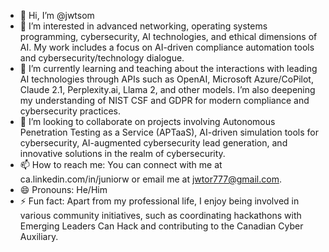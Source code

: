 - 👋 Hi, I’m @jwtsom
- 👀 I’m interested in advanced networking, operating systems programming, cybersecurity, AI technologies, and ethical dimensions of AI. My work includes a focus on AI-driven compliance automation tools and cybersecurity/technology dialogue.
- 🌱 I’m currently learning and teaching about the interactions with leading AI technologies through APIs such as OpenAI, Microsoft Azure/CoPilot, Claude 2.1, Perplexity.ai, Llama 2, and other models. I’m also deepening my understanding of NIST CSF and GDPR for modern compliance and cybersecurity practices.
- 💞️ I’m looking to collaborate on projects involving Autonomous Penetration Testing as a Service (APTaaS), AI-driven simulation tools for cybersecurity, AI-augmented cybersecurity lead generation, and innovative solutions in the realm of cybersecurity.
- 📫 How to reach me: You can connect with me at ca.linkedin.com/in/juniorw or email me at jwtor777@gmail.com.
- 😄 Pronouns: He/Him
- ⚡ Fun fact: Apart from my professional life, I enjoy being involved in various community initiatives, such as coordinating hackathons with Emerging Leaders Can Hack and contributing to the Canadian Cyber Auxiliary.

<!---
jwtsom/jwtsom is a ✨ special ✨ repository because its `README.md` (this file) appears on your GitHub profile.
You can click the Preview link to take a look at your changes.
--->
